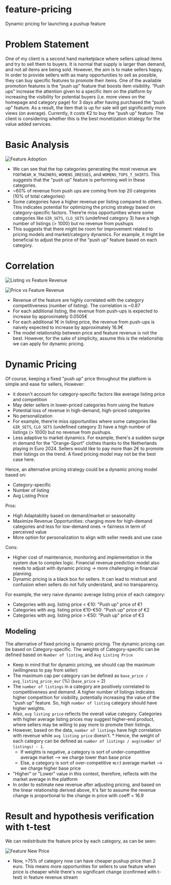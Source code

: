 # feature-pricing
Dynamic pricing for launching a pushup feature

# Problem Statement
One of my client is a second hand marketplace where sellers upload items and try to sell them to buyers. It is normal that supply is larger than demand, and not all items are being sold. However, the aim is to make sellers happy. In order to provide sellers with as many opportunities to sell as possible, they can buy specific features to promote their items. One of the available promotion features is the “push up” feature that boosts item visibility.
“Push ups” increase the attention given to a specific item on the platform by increasing the visibility for potential buyers (i.e. more views on the homepage and category page) for 3 days after having purchased the “push up” feature. As a result, the item that is up for sale will get significantly more views (on average). Currently, it costs €2 to buy the “push up” feature. The client is considering whether this is the best monetization strategy for the value added services.

# Basic Analysis

![Feature Adoption](https://raw.githubusercontent.com/nvlinhvn/feature-pricing/linh-dev/img/top_30_feature_adoption.png)
* We can see that the top categories generating the most revenue are `FOOTWEAR_W_TRAINERS`, `WOMENS_DRESSES`, and `WOMENS_TOPS_T_SHIRTS`. This suggests that the "push up" feature is performing well in these categories.
* ~60% of revenue from push ups are coming from top 20 categories (10% of total categories)
* Some categories have a higher revenue per listing compared to others. This indicates potential for optimizing the pricing strategy based on category-specific factors. There’re miss opportunities where some categories like `GIR_SETS`, `CLO_SETS` (undefined category 3) have a high number of listings (> 1000) but no revenue from pushups
* This suggests that there might be room for improvement related to pricing models and market/category dynamics. For example, it might be beneficial to adjust the price of the “push up” feature based on each category.


# Correlation
![Listing vs Feature Revenue](https://raw.githubusercontent.com/nvlinhvn/feature-pricing/linh-dev/img/listing_vs_feature_revenue.png)

![Price vs Feature Revenue](https://raw.githubusercontent.com/nvlinhvn/feature-pricing/linh-dev/img/price_vs_feature_revenue.png)

* Revenue of the feature are highly correlated with the category competitiveness (number of listing). The correlation is ~0.87
* For each additional listing, the revenue from push-ups is expected to increase by approximately 0.0505€
* For each additional 1€ in listing price, the revenue from push-ups is naively expected to increase by approximately 16.9€ 
* The model relationship between price and feature revenue is not the best. However, for the sake of simplicity, assume this is the relationship we can apply for dynamic pricing.

# Dynamic Pricing

Of course, keeping a fixed "push up" price throughout the platform is simple and ease for sellers, However:
* it doesn't account for category-specific factors like average listing price and competition
* May deter sellers in lower-priced categories from using the feature
* Potential loss of revenue in high-demand, high-priced categories
* No personalization
* For example, there’re miss opportunities where some categories like `GIR_SETS`, `CLO_SETS` (undefined category 3) have a high number of listings (> 1000) but no revenue from
pushups.
* Less adaptive to market dynamics. For example, there's a sudden surge in demand for the “Orange-Sport” clothes thanks to the Netherlands playing in Euro 2024. Sellers would like to pay more than 2€ to promote their listings on the trend. A fixed pricing model may not be the best case here.

Hence, an alternative pricing strategy could be a dynamic pricing model based on:
* Category-specific
* Number of listing
* Avg Listing Price

Pros:
* High Adaptability based on demand/market or seasonality
* Maximize Revenue Opportunities: charging more for high-demand categories and less for low-demand ones → fairness in term of perceived value
* More option for personalization to align with seller needs and use case

Cons:
* Higher cost of maintenance, monitoring and implementation in the system due to complex logic. Financial revenue prediction model also needs to adjust with dynamic pricing → more challenging in financial planning.
* Dynamic pricing is a black box for sellers. It can lead to mistrust and confusion when sellers do not fully understand, and no transparency.

For example, the very naive dynamic average listing price of each category:

* Categories with avg. listing price < €10: "Push up" price of €1
* Categories with avg. listing price €10-€50: "Push up" price of €2
* Categories with avg. listing price > €50: "Push up" price of €3

## Modeling
The alternative of fixed pricing is dynamic pricing. The dynamic pricing can be based on Category-specific. The weights of Category-specific can be defined based on `Number of listing`, and `Avg Listing Price`

* Keep in mind that for dynamic pricing, we should cap the maximum (willingness to pay from seller)
* The maximum cap per category can be defined as `base_price / avg_listing_price_eur` (%) (`base_price` = 2)
* The `number of listings` in a category are positively correlated to competitiveness and demand. A higher number of listings indicates higher competition for visibility, potentially increasing the value of the "push up" feature. So, high `number of listing` category should have higher weights.
* Also, `avg listing price` reflects the overall value category. Categories with higher average listing prices may suggest higher-end product, where sellers may be willing to pay more to promote their listings.
* However, based on the data, `number of listings` have high correlation with revenue while `avg listing price` doesn't. * Hence, the weight of each category can be defined as `number of listings / avg(number of listings) - 1`.
     - If weights is negative, a category is sort of under-competitive average market --> we charge lower than base price
     - Else, a category is sort of over-competitive w.r.t average market --> we charge higher base price
* "Higher" or "Lower" value in this context, therefore, reflects with the market average in the platform
* In order to estimate new revenue after adjusting pricing, and based on the linear relationship derived above, it's fair to assume the revenue change is proportional to the change in price with coeff = 16.9

# Result and hypothesis verification with t-test
We can redistribute the feature price by each category, as can be seen:

![Feature New Price](https://raw.githubusercontent.com/nvlinhvn/feature-pricing/linh-dev/img/Feature_New_Price.png)

* Now, >75% of category now can have cheaper pushup price than 2 euro. This means more opportunities for sellers to use feature when price is cheaper while there's no significant change (confirmed with t-test) in feature revenue stream

